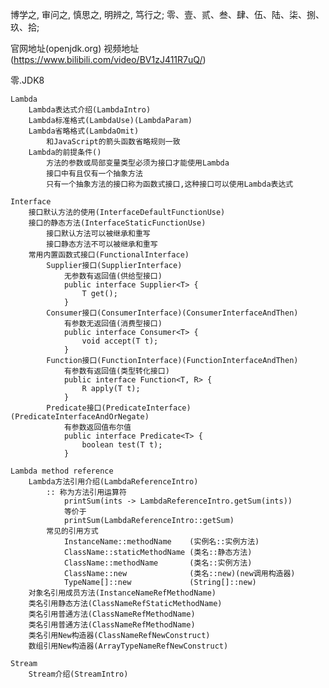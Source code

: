 博学之, 审问之, 慎思之, 明辨之, 笃行之;
零、壹、贰、叁、肆、伍、陆、柒、捌、玖、拾;

官网地址(openjdk.org)
视频地址(https://www.bilibili.com/video/BV1zJ411R7uQ/)

零.JDK8

    Lambda
        Lambda表达式介绍(LambdaIntro)
        Lambda标准格式(LambdaUse)(LambdaParam)
        Lambda省略格式(LambdaOmit)
            和JavaScript的箭头函数省略规则一致
        Lambda的前提条件()
            方法的参数或局部变量类型必须为接口才能使用Lambda
            接口中有且仅有一个抽象方法
            只有一个抽象方法的接口称为函数式接口,这种接口可以使用Lambda表达式
    
    Interface
        接口默认方法的使用(InterfaceDefaultFunctionUse)
        接口的静态方法(InterfaceStaticFunctionUse)
            接口默认方法可以被继承和重写
            接口静态方法不可以被继承和重写
        常用内置函数式接口(FunctionalInterface)
            Supplier接口(SupplierInterface)
                无参数有返回值(供给型接口)
                public interface Supplier<T> {
                    T get();
                }
            Consumer接口(ConsumerInterface)(ConsumerInterfaceAndThen)
                有参数无返回值(消费型接口)
                public interface Consumer<T> {
                    void accept(T t);
                }
            Function接口(FunctionInterface)(FunctionInterfaceAndThen)
                有参数有返回值(类型转化接口)
                public interface Function<T, R> {
                    R apply(T t);
                }
            Predicate接口(PredicateInterface)(PredicateInterfaceAndOrNegate)
                有参数返回值布尔值
                public interface Predicate<T> {
                    boolean test(T t);
                }
    
    Lambda method reference
        Lambda方法引用介绍(LambdaReferenceIntro)
            :: 称为方法引用运算符
                printSum(ints -> LambdaReferenceIntro.getSum(ints))
                等价于
                printSum(LambdaReferenceIntro::getSum)
            常见的引用方式
                InstanceName::methodName    (实例名::实例方法)
                ClassName::staticMethodName (类名::静态方法)
                ClassName::methodName       (类名::实例方法)
                ClassName::new              (类名::new)(new调用构造器)
                TypeName[]::new             (String[]::new)
        对象名引用成员方法(InstanceNameRefMethodName)
        类名引用静态方法(ClassNameRefStaticMethodName)
        类名引用普通方法(ClassNameRefMethodName)
        类名引用普通方法(ClassNameRefMethodName)
        类名引用New构造器(ClassNameRefNewConstruct)
        数组引用New构造器(ArrayTypeNameRefNewConstruct)

    Stream
        Stream介绍(StreamIntro)
        



